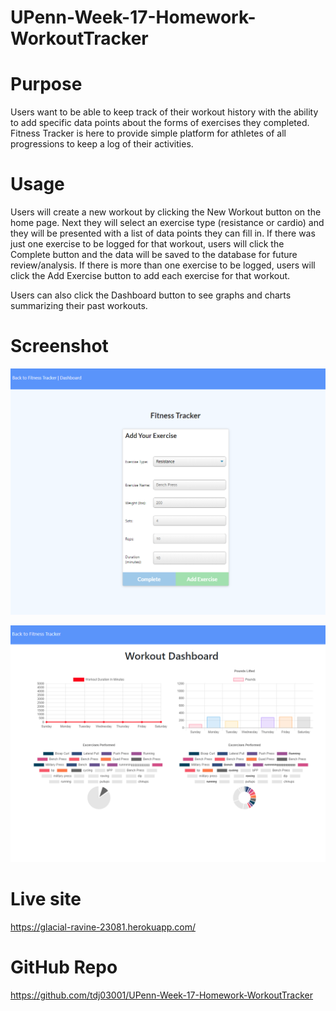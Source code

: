 # UPenn-Week-17-Homework-WorkoutTracker

# Purpose

Users want to be able to keep track of their workout history with the ability to add specific data points about the forms of exercises they completed. Fitness Tracker is here to provide simple platform for athletes of all progressions to keep a log of their activities.

# Usage

Users will create a new workout by clicking the New Workout button on the home page. Next they will select an exercise type (resistance or cardio) and they will be presented with a list of data points they can fill in. If there was just one exercise to be logged for that workout, users will click the Complete button and the data will be saved to the database for future review/analysis. If there is more than one exercise to be logged, users will click the Add Exercise button to add each exercise for that workout.  

Users can also click the Dashboard button to see graphs and charts summarizing their past workouts.

# Screenshot

![Screenshot](./public/img/app-screenshot.png)

![Screenshot](./public/img/app-screenshot2.png)


# Live site 

https://glacial-ravine-23081.herokuapp.com/


# GitHub Repo

https://github.com/tdj03001/UPenn-Week-17-Homework-WorkoutTracker

